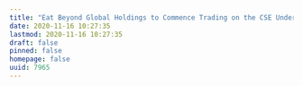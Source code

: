 ```yaml
---
title: "Eat Beyond Global Holdings to Commence Trading on the CSE Under the Symbol 'EATS'"
date: 2020-11-16 10:27:35
lastmod: 2020-11-16 10:27:35
draft: false
pinned: false
homepage: false
uuid: 7965
---
```

